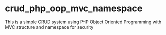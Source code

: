 # crud_php_oop_mvc_namespace
This is a simple CRUD system using PHP Object Oriented Programming with MVC structure and namespace for security
